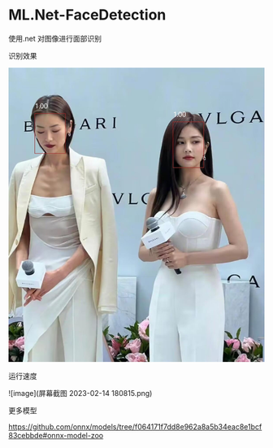 # ML.Net-FaceDetection
使用.net 对图像进行面部识别


识别效果

![image](temp.jpeg)

运行速度

![image](屏幕截图 2023-02-14 180815.png)


更多模型

https://github.com/onnx/models/tree/f064171f7dd8e962a8a5b34eac8e1bcf83cebbde#onnx-model-zoo
